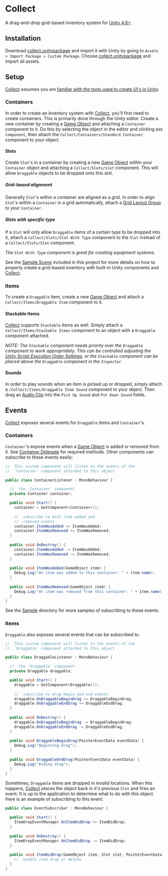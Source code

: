 # Collect
A drag-and-drop grid-based inventory system for [Unity 4.6+](https://unity3d.com/learn/tutorials/modules/beginner/live-training-archive/the-new-ui).

## Installation
Download [collect.unitypackage](https://github.com/adampassey/collect/raw/master/collect.unitypackage) and import it with Unity by going to `Assets > Import Package > Custom Package`. Choose [collect.unitypackage](https://github.com/adampassey/collect/raw/master/collect.unitypackage) and import all assets.

## Setup

[Collect](https://github.com/adampassey/collect) assumes you are [familiar with the tools used to create UI's in Unity](https://unity3d.com/learn/tutorials/topics/user-interface-ui).

### Containers

In order to create an inventory system with [Collect](https://github.com/adampassey/collect), you'll first need to create containers. This is primarily done through the Unity editor. Create a new container by creating a [Game Object](http://docs.unity3d.com/ScriptReference/GameObject.html) and attaching a `Container` component to it. Do this by selecting the object in the editor and clicking `Add Component`, then attach the `Collect/Containers/Standard Container` component to your object.

#### Slots

Create `Slot`'s in a container by creating a new [Game Object](http://docs.unity3d.com/ScriptReference/GameObject.html) within your `Container` object and attaching a `Collect/Slots/slot` component. This will allow `Draggable` objects to be dropped onto this slot.

##### Grid-based alignment

Generally `Slot`'s within a container are aligned as a grid. In order to align `Slot`'s within a `Container` in a grid automatically, attach a [Grid Layout Group](http://docs.unity3d.com/Manual/script-GridLayoutGroup.html) to your `Container`. 

##### Slots with specific type

If a `Slot` will only allow `Draggable` items of a certain type to be dropped into it, attach a `Collect/Slots/Slot With Type` component to the `Slot` instead of a `Collect/Slots/Slot` component. 

_The `Slot With Type` component is great for creating equipment systems._

See the [Sample Scene](https://github.com/adampassey/collect/blob/master/Assets/Scenes/Collect/sample-scene.unity) included in this project for more details on how to properly create a grid-based inventory with built-in Unity components and [Collect](https://github.com/adampassey/collect). 

### Items

To create a `Draggable` item, create a new [Game Object](http://docs.unity3d.com/ScriptReference/GameObject.html) and attach a `Collect/Items/Draggable Item` component to it. 

#### Stackable Items

[Collect](https://github.com/adampassey/collect) supports `Stackable` items as well. Simply attach a `Collect/Items/Stackable Items` component to an object with a `Draggable` component attached.

_NOTE: The `Stackable` component needs priority over the `Draggable` component to work appropriately. This can be controlled adjusting the [Unity Script Execution Order Settings](http://docs.unity3d.com/Manual/class-ScriptExecution.html), or the `Stackable` component can be placed *above* the `Draggable` component in the `Inspector`._

#### Sounds

In order to play sounds when an item is picked up or dropped, simply attach a `/Collect/Items/Draggable Item Sound` component to your object. Then drag an [Audio Clip](http://docs.unity3d.com/Manual/class-AudioClip.html) into the `Pick Up Sound` and `Put Down Sound` fields.

## Events

[Collect](https://github.com/adampassey/collect) exposes several events for `Draggable` items and `Container`'s. 

### Containers

`Container`'s expose events when a [Game Object](http://docs.unity3d.com/ScriptReference/GameObject.html) is added or removed from it. See [Container Delegate](https://github.com/adampassey/collect/blob/master/Assets/Scripts/Collect/Containers/ContainerDelegate.cs) for required methods. Other components can subscribe to these events easily:

```c#
//  This custom component will listen to the events of the
//  `Container` component attached to this object

public class ContainerListener : MonoBehaviour {

  //  the `Container` component
  private Container container;

  public void Start() {
    container = GetComponent<Container>();
    
    //  subscribe to both item added and 
    //  removed events
    container.ItemWasAdded += ItemWasAdded;
    container.ItemWasRemvoed += ItemWasRemoved;
  }
  
  public void OnDestroy() {
    container.ItemWasAdded -= ItemWasAdded;
    container.ItemWasRemoved -= ItemWasRemoved;
  }
  
  public void ItemWasAdded(GameObject item) {
    Debug.Log("An item was added to this container: " + item.name);
  }
  
  public void ItemWasRemoved(GameObject item) {
    Debug.Log("An item was removed from this container: " + item.name);
  }
}

```

See the [Sample](https://github.com/adampassey/collect/tree/master/Assets/Scripts/Collect/Sample) directory for more samples of subscribing to these events.

### Items

`Draggable` also exposes several events that can be subscribed to.

```c#
//  This custom component will listen to the events of the
//  `Draggable` component attached to this object

public class DraggableListener : MonoBehaviour {

  //  the `Draggable` component
  private Draggable draggable;

  public void Start() {
    draggable = GetComponent<Draggable>();
    
    //  subscribe to drag begin and end events
    draggable.OnDraggableBeginDrag += DraggableBeginDrag;
    draggable.OnDraggableEndDrag += DraggableEndDrag;
  }
  
  public void OnDestroy() {
    draggable.OnDraggableBeginDrag -= DraggableBeginDrag;
    draggable.OnDraggableEndDrag -= DraggableEndDrag;
  }
  
  public void DraggableBeginDrag(PointerEventData eventData) {
    Debug.Log("Beginning drag");
  }
  
  public void DraggableEndDrag(PointerEventData eventData) {
    Debug.Log("Ending drag");
  }
}
```

Sometimes, `Draggable` items are dropped in _invalid_ locations. When this happens, [Collect](https://github.com/adampassey/collect) places the object back in it's previous `Slot` and fires an event. It is up to the application to determine what to do with this object. Here is an example of subscribing to this event:

```c#
public class EventSubscriber : MonoBehaviour {

  public void Start() {
    ItemDropEventManager.OnItemDidDrop += ItemDidDrop;
  }
  
  public void OnDestroy() {
    ItemDropEventManager.OnItemDidDrop -= ItemDidDrop;
  }
  
  public void ItemDidDrop(GameObject item, Slot slot, PointerEventData data) {
    //  handle item drop or delete
  }
}
```
